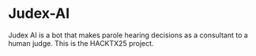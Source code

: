 # Judex-AI
Judex AI is a bot that makes parole hearing decisions as a consultant to a human judge. This is the HACKTX25 project.
